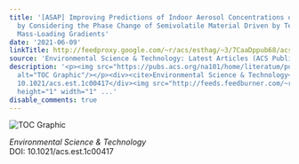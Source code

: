```yaml
---
title: '[ASAP] Improving Predictions of Indoor Aerosol Concentrations of Outdoor Origin
  by Considering the Phase Change of Semivolatile Material Driven by Temperature and
  Mass-Loading Gradients'
date: '2021-06-09'
linkTitle: http://feedproxy.google.com/~r/acs/esthag/~3/7CaaDppub68/acs.est.1c00417
source: 'Environmental Science & Technology: Latest Articles (ACS Publications)'
description: '<p><img src="https://pubs.acs.org/na101/home/literatum/publisher/achs/journals/content/esthag/0/esthag.ahead-of-print/acs.est.1c00417/20210609/images/medium/es1c00417_0007.gif"
  alt="TOC Graphic"/></p><div><cite>Environmental Science & Technology</cite></div><div>DOI:
  10.1021/acs.est.1c00417</div><img src="http://feeds.feedburner.com/~r/acs/esthag/~4/7CaaDppub68"
  height="1" width="1" ...'
disable_comments: true
---
```

<p><img src="https://pubs.acs.org/na101/home/literatum/publisher/achs/journals/content/esthag/0/esthag.ahead-of-print/acs.est.1c00417/20210609/images/medium/es1c00417_0007.gif" alt="TOC Graphic"/></p><div><cite>Environmental Science & Technology</cite></div><div>DOI: 10.1021/acs.est.1c00417</div><img src="http://feeds.feedburner.com/~r/acs/esthag/~4/7CaaDppub68" height="1" width="1" ...